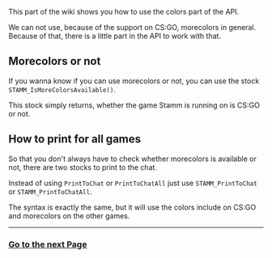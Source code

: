 This part of the wiki shows you how to use the colors part of the API.

We can not use, because of the support on CS:GO, morecolors in general.
Because of that, there is a little part in the API to work with that.


## Morecolors or not

If you wanna know if you can use morecolors or not, you can use the stock `STAMM_IsMoreColorsAvailable()`.

This stock simply returns, whether the game Stamm is running on is CS:GO or not.


## How to print for all games

So that you don't always have to check whether morecolors is available or not, there are two stocks to print to the chat.

Instead of using `PrintToChat` or `PrintToChatAll` just use `STAMM_PrintToChat` or `STAMM_PrintToChatAll`.

The syntax is exactly the same, but it will use the colors include on CS:GO and morecolors on the other games.

---------
### [Go to the next Page](Scripting-Features)